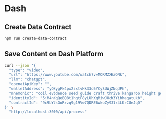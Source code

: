 # Dash

## Create Data Contract

```bash
npm run create-data-contract
```

## Save Content on Dash Platform

```bash
curl --json '{
  "type": "video",
  "url": "https://www.youtube.com/watch?v=MORMZXEaONk",
  "llm": "chatgpt",
  "openaiApiKey": "",
  "walletAddress": "yQHygFk4px2zxtvHk33o5YCySUWjZNqdPh",
  "mnemonic": "coil evidence seed guide craft thrive kangaroo height goat pilot bless visa",
  "identityId": "5jM4nYqQeBQ8t1hgtF8yLUhXqMiwJUcb3Yibhaqatukb",
  "contractId": "9c9bYUsGoRrzq9g19Vw7QDRE6wkoZy9J1r4LKrCUeJqD"
}' \
  "http://localhost:3000/api/process"
```
